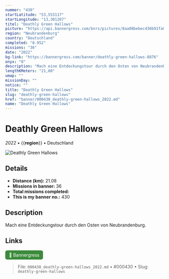 ```yaml
---
nummer: "430"
startLatitude: "53,553117"
startLongitude: "13,301207"
titel: "Deathly Green Hallows"
picture: "https://api.bannergress.com/bnrs/pictures/8aa08bebec436b91fa019ecee5ac6957"
region: "Neubrandenburg"
country: "Deutschland"
completed: "8.952"
missions: "36"
date: "2022"
bg-link: "https://bannergress.com/banner/deathly-green-hallows-8876"
onyx: "0"
description: "Mach eine Entdeckungstour durch den Osten von Neubrandenburg."
lengthKMeters: "21,08"
umap: ""
missionDay: ""
notice: ""
title: "Deathly Green Hallows"
slug: "deathly-green-hallows"
href: "banner/000430_deathly-green-hallows_2022.md"
name: "Deathly Green Hallows"
---
```

# Deathly Green Hallows

*2022* • {{__region__}} • Deutschland

![Deathly Green Hallows](https://api.bannergress.com/bnrs/pictures/8aa08bebec436b91fa019ecee5ac6957)



## Details
- **Distance (km):** 21.08
- **Missions in banner:** 36
- **Total missions completed:** 
- **This is my banner no.:** 430



## Description
Mach eine Entdeckungstour durch den Osten von Neubrandenburg.



## Links
<a href="https://bannergress.com/banner/deathly-green-hallows-8876" target="_blank" style="display:inline-block;margin-right:8px;padding:6px 12px;background:#3c8b3c;color:#fff;text-decoration:none;border-radius:6px;">🔗 Bannergress</a>



> File: `000430_deathly-green-hallows_2022.md` • #000430 • Slug: `deathly-green-hallows`
